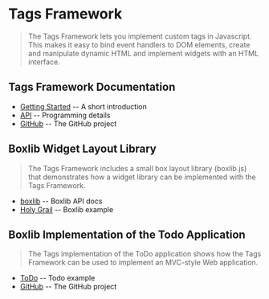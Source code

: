 # Tags Framework

> The Tags Framework lets you implement custom tags in Javascript. 
This makes it easy to bind event handlers to DOM elements, create and 
manipulate dynamic HTML and implement widgets with an HTML interface.

## Tags Framework Documentation

* [Getting Started](http://randomsoftwareideas.com/tags/docs/introduction.html) -- A short introduction
* [API](http://randomsoftwareideas.com/tags/docs/jsdocs/index.html) -- Programming details
* [GitHub](https://github.com/matt-thompson/tags.git) -- The GitHub project

## Boxlib Widget Layout Library

> The Tags Framework includes a small box layout library (boxlib.js) that demonstrates
how a widget library can be implemented with the Tags Framework.
* [boxlib](http://randomsoftwareideas.com/tags/docs/jsdocs/module-boxlib.html) -- Boxlib API docs
* [Holy Grail](http://randomsoftwareideas.com/tags/docs/examples/holy-grail.html) -- Boxlib example

## Boxlib Implementation of the Todo Application

> The Tags implementation of the ToDo application shows how the Tags Framework can
be used to implement an MVC-style Web application.
* [ToDo](http://randomsoftwareideas.com/tagsTodo) -- Todo example
* [GitHub](http://github.com/matt-thompson/tagsTodo.git) -- The GitHub project

